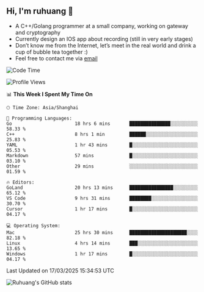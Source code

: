 ## Hi, I'm ruhuang 👋

- A C++/Golang programmer at a small company, working on gateway and cryptography
- Currently design an IOS app about recording (still in very early stages)
- Don’t know me from the Internet, let’s meet in the real world and drink a cup of bubble tea together :)
- Feel free to contact me via [email](mailto:ruhuang2001@gmail.com)
<!--START_SECTION:waka-->
![Code Time](http://img.shields.io/badge/Code%20Time-383%20hrs%2021%20mins-blue)

![Profile Views](http://img.shields.io/badge/Profile%20Views-0-blue)

📊 **This Week I Spent My Time On** 

```text
🕑︎ Time Zone: Asia/Shanghai

💬 Programming Languages: 
Go                       18 hrs 6 mins       ███████████████░░░░░░░░░░   58.33 % 
C++                      8 hrs 1 min         ██████░░░░░░░░░░░░░░░░░░░   25.83 % 
YAML                     1 hr 43 mins        █░░░░░░░░░░░░░░░░░░░░░░░░   05.53 % 
Markdown                 57 mins             █░░░░░░░░░░░░░░░░░░░░░░░░   03.10 % 
Other                    29 mins             ░░░░░░░░░░░░░░░░░░░░░░░░░   01.59 % 

🔥 Editors: 
GoLand                   20 hrs 13 mins      ████████████████░░░░░░░░░   65.12 % 
VS Code                  9 hrs 31 mins       ████████░░░░░░░░░░░░░░░░░   30.70 % 
Cursor                   1 hr 17 mins        █░░░░░░░░░░░░░░░░░░░░░░░░   04.17 % 

💻 Operating System: 
Mac                      25 hrs 30 mins      █████████████████████░░░░   82.18 % 
Linux                    4 hrs 14 mins       ███░░░░░░░░░░░░░░░░░░░░░░   13.65 % 
Windows                  1 hr 17 mins        █░░░░░░░░░░░░░░░░░░░░░░░░   04.17 % 
```


 Last Updated on 17/03/2025 15:34:53 UTC
<!--END_SECTION:waka-->

![Ruhuang's GitHub stats](https://github-readme-stats.vercel.app/api?username=ruhuang2001&count_private=true&hide_title=true&show_icons=true&theme=vue)

